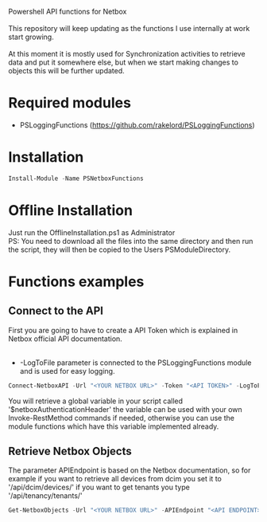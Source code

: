 Powershell API functions for Netbox
<br><br>
This repository will keep updating as the functions I use internally at work start growing.<br>
<br>
At this moment it is mostly used for Synchronization activities to retrieve data and put it somewhere else, but when we start making changes to objects this will be further updated.

# Required modules
* PSLoggingFunctions (https://github.com/rakelord/PSLoggingFunctions)

# Installation
```powershell 
Install-Module -Name PSNetboxFunctions
```

# Offline Installation
Just run the OfflineInstallation.ps1 as Administrator<br>
PS: You need to download all the files into the same directory and then run the script, they will then be copied to the Users PSModuleDirectory.


# Functions examples
## Connect to the API
First you are going to have to create a API Token which is explained in Netbox official API documentation.
<br><br>
- -LogToFile parameter is connected to the PSLoggingFunctions module and is used for easy logging.

```powershell
Connect-NetboxAPI -Url "<YOUR NETBOX URL>" -Token "<API TOKEN>" -LogToFile "<True/False>"
```
You will retrieve a global variable in your script called '$netboxAuthenticationHeader' the variable can be used with your own Invoke-RestMethod commands if needed, otherwise you can use the module functions which have this variable implemented already.

## Retrieve Netbox Objects
The parameter APIEndpoint is based on the Netbox documentation, so for example if you want to retrieve all devices from dcim you set it to '/api/dcim/devices/' if you want to get tenants you type '/api/tenancy/tenants/'
```powershell
Get-NetboxObjects -Url "<YOUR NETBOX URL>" -APIEndpoint "<API ENDPOINT>" -LogToFile "<True/False>"
```